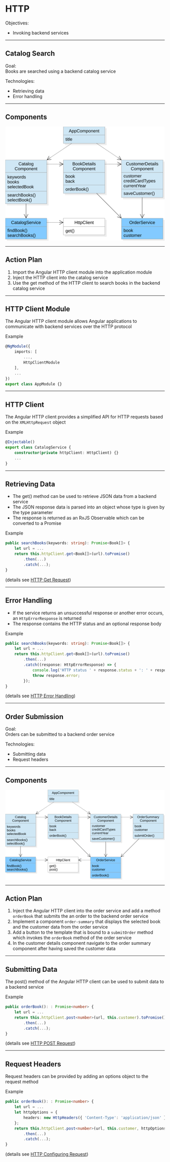 # HTTP

Objectives:
- Invoking backend services

---

## Catalog Search

Goal:<br>
Books are searched using a backend catalog service

Technologies:
- Retrieving data
- Error handling

----

## Components

![](img/http-catalog-service.svg)

----

## Action Plan

1. Import the Angular HTTP client module into the application module
2. Inject the HTTP client into the catalog service
3. Use the get method of the HTTP client to search books in the backend catalog service

----

## HTTP Client Module

The Angular HTTP client module allows Angular applications to communicate with backend services over the HTTP protocol

Example
```typescript
@NgModule({
	imports: [
		...,
		HttpClientModule
	],
	...
})
export class AppModule {}
```

----

## HTTP Client

The Angular HTTP client provides a simplified API for HTTP requests based on the `XMLHttpRequest` object

Example
```typescript
@Injectable()
export class CatalogService {
	constructor(private httpClient: HttpClient) {}
	...
}
```

----

## Retrieving Data

- The get() method can be used to retrieve JSON data from a backend service
- The JSON response data is parsed into an object whose type is given by the type parameter
- The response is returned as an RxJS Observable which can be converted to a Promise

Example
```typescript
public searchBooks(keywords: string): Promise<Book[]> {
	let url = ...
	return this.httpClient.get<Book[]>(url).toPromise()
		.then(...)
		.catch(...);
}
```

(details see [HTTP Get Request](https://angular.io/guide/http#making-a-request-for-json-data))

----

## Error Handling

- If the service returns an unsuccessful response or another error occurs, an `HttpErrorResponse` is returned
- The response contains the HTTP status and an optional response body

Example
```typescript
public searchBooks(keywords: string): Promise<Book[]> {
	let url = ...
	return this.httpClient.get<Book[]>(url).toPromise()
		.then(...)
		.catch((response: HttpErrorResponse) => {
			console.log('HTTP status ' + response.status + ': ' + response.error);
			throw response.error;
		});
}
```

(details see [HTTP Error Handling](https://angular.io/guide/http#error-handling))

---

## Order Submission

Goal:<br>
Orders can be submitted to a backend order service

Technologies:
- Submitting data
- Request headers

----

## Components

![](img/http-order-service.svg)

----

## Action Plan

1. Inject the Angular HTTP client into the order service and add a method `orderBook` that submits the an order to the backend order service
2. Implement a component `order-summary` that displays the selected book and the customer data from the order service
3. Add a button to the template that is bound to a `submitOrder` method which invokes the `orderBook` method of the order service
4. In the customer details component navigate to the order summary component after having saved the customer data

----

## Submitting Data

The post() method of the Angular HTTP client can be used to submit data to a backend service

Example
```typescript
public orderBook(): : Promise<number> {
	let url = ...
	return this.httpClient.post<number>(url, this.customer).toPromise()
		.then(...)
		.catch(...);
}
```

(details see [HTTP POST Request](https://angular.io/guide/http#making-a-post-request))

----

## Request Headers

Request headers can be provided by adding an options object to the request method

Example
```typescript
public orderBook(): : Promise<number> {
	let url = ...
	let httpOptions = {
		headers: new HttpHeaders({ 'Content-Type': 'application/json' })
	};
	return this.httpClient.post<number>(url, this.customer, httpOptions).toPromise()
		.then(...)
		.catch(...);
}
```

(details see [HTTP Configuring Request](https://angular.io/guide/http#configuring-other-parts-of-the-request))
